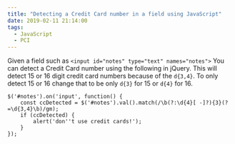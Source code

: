 ```yaml
---
title: "Detecting a Credit Card number in a field using JavaScript"
date: 2019-02-11 21:14:00
tags:
  - JavaScript
  - PCI
---
```


Given a field such as `<input id="notes" type="text" names="notes">` You can detect a Credit Card number using the following in jQuery. This will detect 15 or 16 digit credit card numbers because of the `d{3,4}`. To only detect 15 or 16 change that to be only `d{3}` for 15 or `d{4}` for 16.

    $('#notes').on('input', function() {
        const ccDetected = $('#notes').val().match(/\b(?:\d{4}[ -]?){3}(?=\d{3,4}\b)/gm);
        if (ccDetected) {
            alert('don''t use credit cards!');
        }
    });
